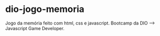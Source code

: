 # dio-jogo-memoria
Jogo da memória feito com html, css e javascript. Bootcamp da DIO --> Javascript Game Developer.
